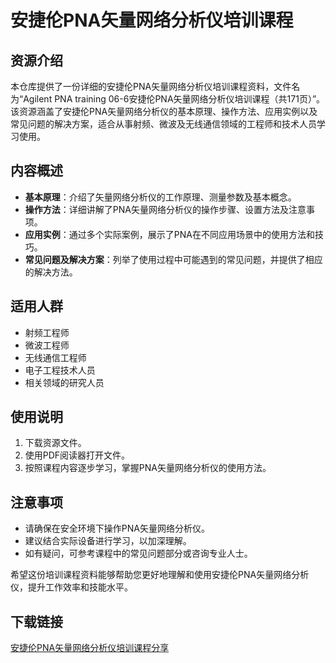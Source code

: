 # 安捷伦PNA矢量网络分析仪培训课程

## 资源介绍

本仓库提供了一份详细的安捷伦PNA矢量网络分析仪培训课程资料，文件名为“Agilent PNA training 06-6安捷伦PNA矢量网络分析仪培训课程（共171页）”。该资源涵盖了安捷伦PNA矢量网络分析仪的基本原理、操作方法、应用实例以及常见问题的解决方案，适合从事射频、微波及无线通信领域的工程师和技术人员学习使用。

## 内容概述

- **基本原理**：介绍了矢量网络分析仪的工作原理、测量参数及基本概念。
- **操作方法**：详细讲解了PNA矢量网络分析仪的操作步骤、设置方法及注意事项。
- **应用实例**：通过多个实际案例，展示了PNA在不同应用场景中的使用方法和技巧。
- **常见问题及解决方案**：列举了使用过程中可能遇到的常见问题，并提供了相应的解决方法。

## 适用人群

- 射频工程师
- 微波工程师
- 无线通信工程师
- 电子工程技术人员
- 相关领域的研究人员

## 使用说明

1. 下载资源文件。
2. 使用PDF阅读器打开文件。
3. 按照课程内容逐步学习，掌握PNA矢量网络分析仪的使用方法。

## 注意事项

- 请确保在安全环境下操作PNA矢量网络分析仪。
- 建议结合实际设备进行学习，以加深理解。
- 如有疑问，可参考课程中的常见问题部分或咨询专业人士。

希望这份培训课程资料能够帮助您更好地理解和使用安捷伦PNA矢量网络分析仪，提升工作效率和技能水平。

## 下载链接

[安捷伦PNA矢量网络分析仪培训课程分享](https://pan.quark.cn/s/44652ab13f58)